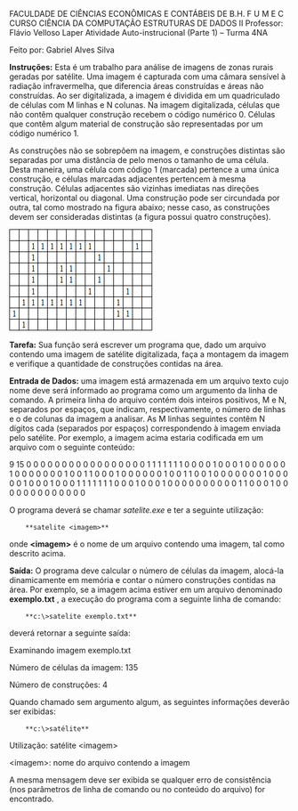 FACULDADE DE CIÊNCIAS ECONÔMICAS E CONTÁBEIS DE B.H.
F U M E C
CURSO CIÊNCIA DA COMPUTAÇÃO
ESTRUTURAS DE DADOS II
Professor: Flávio Velloso Laper
Atividade Auto-instrucional (Parte 1) – Turma 4NA

Feito por: Gabriel Alves Silva

**Instruções:** Esta é um trabalho para análise de imagens de zonas rurais geradas por satélite. Uma imagem é capturada com uma câmara sensível à radiação infravermelha, que diferencia áreas construídas e áreas não construídas. Ao ser digitalizada, a imagem é dividida em um quadriculado de células com M linhas e N colunas. Na imagem digitalizada, células que não contêm qualquer construção recebem o código numérico 0. Células que contêm algum material de construção são representadas por um código numérico 1.

As construções não se sobrepõem na imagem, e construções distintas são separadas por uma distância de pelo menos o tamanho de uma célula. Desta maneira, uma célula com código 1 (marcada) pertence a uma única construção, e células marcadas adjacentes pertencem à mesma construção. Células adjacentes são vizinhas imediatas nas direções vertical, horizontal ou diagonal. Uma construção pode ser circundada por outra, tal como mostrado na figura abaixo; nesse caso, as construções devem ser consideradas distintas (a figura possui quatro construções).

![Exemplo](enunciado/exemplo.png)

**Tarefa:** Sua função será escrever um programa que, dado um arquivo contendo uma imagem de satélite digitalizada, faça a montagem da imagem e verifique a quantidade de construções contidas na área.

**Entrada de Dados:** uma imagem está armazenada em um arquivo texto cujo nome deve será informado ao programa como um argumento da linha de comando. A primeira linha do arquivo contém dois inteiros positivos, M e N, separados por espaços, que indicam, respectivamente, o número de linhas e o de colunas da imagem a analisar. As M linhas seguintes contêm N dígitos cada (separados por espaços) correspondendo à imagem enviada pelo satélite. Por exemplo, a imagem acima estaria codificada em um arquivo com o seguinte conteúdo:

9 15
0 0 0 0 0 0 0 0 0 0 0 0 0 0 0
0 0 1 1 1 1 1 1 1 0 0 0 0 1 0
0 0 1 0 0 0 0 0 0 1 0 0 0 0 0
0 0 1 0 0 1 1 0 0 0 1 0 0 0 0
0 0 1 0 0 1 1 0 0 1 0 0 0 0 0
0 0 1 0 0 0 0 0 1 0 0 0 1 0 0
0 1 1 1 1 1 1 1 0 0 0 1 0 0 0
1 0 0 0 0 0 0 0 0 0 0 1 1 0 0
0 1 0 0 0 0 0 0 0 0 0 0 0 0 0

O programa deverá se chamar _satelite.exe_ e ter a seguinte utilização:

        **satelite <imagem>**

onde **&lt;imagem&gt;** é o nome de um arquivo contendo uma imagem, tal como descrito acima.

**Saída:** O programa deve calcular o número de células da imagem, alocá-la dinamicamente em memória e contar o número construções contidas na área. Por exemplo, se a imagem acima estiver em um arquivo denominado **exemplo.txt** , a execução do programa com a seguinte linha de comando:

        **c:\>satelite exemplo.txt**

deverá retornar a seguinte saída:

 Examinando imagem exemplo.txt

 Número de células da imagem: 135

 Número de construções: 4

Quando chamado sem argumento algum, as seguintes informações deverão ser exibidas:

        **c:\>satélite**

 Utilização: satélite &lt;imagem&gt;

  &lt;imagem&gt;: nome do arquivo contendo a imagem

A mesma mensagem deve ser exibida se qualquer erro de consistência (nos parâmetros de linha de comando ou no conteúdo do arquivo) for encontrado.